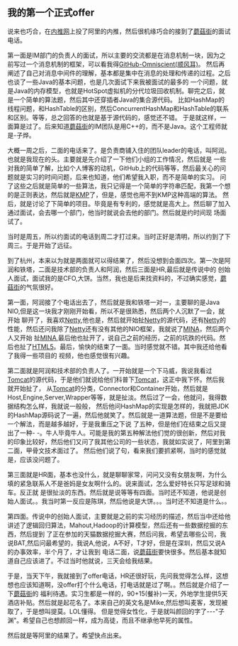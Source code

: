 我的第一个正式offer
---

说来也巧合，在[内推网](http://neitui.me)上投了阿里的内推，然后很机缘巧合的接到了[蘑菇街](http://www.mogujie.com/)的面试电话。

第一面是IM部门的负责人的面试，所以主要的交流都是在消息机制一块，因为之前写过一个消息机制的框架，可以看我得[GitHub-Omniscient(顺风耳)](https://github.com/MikeCoder/Omniscient)。
然后再阐述了自己对消息中间件的理解，基本都是集中在消息的处理和传递的过程。之后也谈了一些Java的基本问题，也是几次面试下来我被面试的最多的
一个问题，就是Java的内存模型，也就是HotSpot虚拟机的分代垃圾回收机制。聊完之后，就是一个简单的算法题，然后其中还穿插者Java的集合源代码。
比如HashMap的线程问题，和HashTable的区别，然后ConcurrentHashMap和HashTable的联系和区别。等等，总之回答的也就是基于源代码的，感觉还不错。
于是就这样，一面算是过了。后来知道[蘑菇街](http://www.mogujie.com/)的IM团队是用C++的，而不是Java。这个工程师就是-子烨。

大概一周之后，二面的电话来了。是负责商铺入住的团队leader的电话，叫阿润。也就是我现在的头。主要就是先介绍了一下他们小组的工作情况，然后就是
一些对我的简单了解，比如个人博客的动机，GitHub上的代码等等，然后最关心的问题就是实习的时间问题，后来也知道，他们希望我入职，而不是简单的实习。
问了这些之后就是简单的一些算法，我只记得是一个简单的字符串匹配，我第一个想的是正则表达，然后就是[KMP](http://mikecoder.net/?post=61)了，但是，感觉也用不到KMP这种高端的算法。
然后，就是讨论了下简单的项目。毕竟是有专利的，感觉就是高大上。然后聊了加入通过面试，会去哪一个部门，他当时就说会去他的部门。然后就是约时间现
场面试了。

当时是周五，所以约面试的电话到周二才打过来。当时正好是清明，所以约到了下周三。于是开始了远征。

到了杭州，本来以为就是两面就可以得结果了，然后没想到会面四次。第一次是阿润和铁塔，二面是技术部的负责人和阿润，然后三面是HR,最后就是传说中的
创始人面试，面试我的是CFO,大饼。当然，我也是后来找资料的，不过确实感觉，[蘑菇街](http://www.mogujie.com/)的气氛很好。

第一面，阿润接了个电话出去了，然后就是我和铁塔一对一，主要聊的是Java NIO,但是这一块我才刚刚开始看，所以不是很熟悉，然后两个人沉默了一会，就开始
聊开了，我喜欢[Netty](http://netty.io/),他也是，然后就开始扯[Netty](http://netty.io/)的源代码，还有[Netty](http://netty.io/)的性能，然后还问我除了[Netty](http://netty.io/)还有没有其他的NIO框架，我就说了[MINA](http://mina.apache.org/)，然后两个人又开始
扯[MINA](http://mina.apache.org/),最后他也扯开了，说自己之前的经历，之前的坑跌的代码。然后也扯了[HTML5](http://zh.wikipedia.org/wiki/HTML_5)。最后，愉快的结束了一面。当时感觉就不错。其中我还给他看了我得一些项目的
视频，他也感觉很有兴趣。

第二面就是阿润和技术部的负责人了。一开始就是一个下马威，我说我看过[Tomcat](http://tomcat.apache.org)的源代码，于是他们就说给他们科普下[Tomcat](http://tomcat.apache.org)，这正中我下怀。然后我就开始扯了，
从[Tomcat](http://tomcat.apache.org)的分类，Connector和Container开始，然后就是Host,Engine,Server,Wrapper等等，就是扯淡。然后过了一会，他就问，我得数据结构怎么样，我就说一般般，
然后他问HashMap的实现是怎样的，我就把JDK的HashMap源码说了一遍，然后他就笑了。然后就是一道算法题，但是不是要给一个解法，而是越多越好，于是我重压之下说
了五种，但是他们在结束之后又提出了一种- -。牛人毕竟牛人。可能是我的第五种解法他们觉的很创新，然后对我的印象比较好，然后他们又问了我其他公司的一些状态，我就如实说了，阿里到第二面，甲骨文技术面过了。
然后他们说了句，看来我们要抓紧啊，当时的感觉就是，应该没问题了。

第三面就是HR面，基本也没什么，就是聊聊家常，问问又没有女朋友啊，为什么填的紧急联系人不是爸妈是女友啊什么的。说来面试，怎么爱好特长只写足球和骑车。反正就
是很扯淡的东西。然后就是说等等有四面。当时还不知道，他说是创始人面试。。我当时第一反应是陈琪，然后他说是大饼。。。当时还不知道是什么。。

第四面。传说中的创始人面试，主要就是之前的实习经历的描述，然后当中还给他讲述了逻辑回归算法，Mahout,Hadoop的计算模型，然后还有一些数据挖掘的东西，然后提到
了正在参加的天猫数据挖掘大赛，然后问我，希望去哪些公司，我说BAT,然后问最希望的，我说A,他说，A不好，T才好，但是在深圳，然后又说A的办事效率，半个月了，才让我到
电话二面，说[蘑菇街](http://www.mogujie.com/)要快很多。然后基本就知道自己应该进了。不过当时他就说，三天会给我结果。

于是，当天下午，我就接到了offer电话，HR还很好玩，先问我觉得怎么样，这想想也应该知道啊，没offer打个什么电话，打电话就是过了啊。。然后就是介绍了一下[蘑菇街](http://www.mogujie.com/)的
福利待遇。实习生都是一样的，90+15(餐补)一天，外地学生提供5天酒店补贴。然后就是起花名了。本来自己的英文名是Mike,然后想叫麦客，发现被取了，于是想叫提莫。LOL懂得。
但是觉得女性化，于是就叫颜回的字了---"子渊"。希望自己也想颜回一样，成为高徒，而且不继承他早死的属性。

然后就是等阿里的结果了。希望快点出来。

